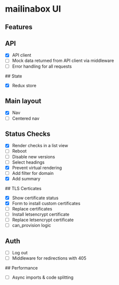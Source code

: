 # mailinabox UI

## Features

## API

- [x] API client
- [ ] Mock data returned from API client via middleware
- [ ] Error handling for all requests

## State

- [x] Redux store

## Main layout

- [x] Nav
- [ ] Centered nav

## Status Checks

- [x] Render checks in a list view
- [ ] Reboot
- [ ] Disable new versions
- [ ] Select headings
- [x] Prevent virtual rendering
- [ ] Add filter for domain
- [x] Add summary

## TLS Certicates

- [x] Show certificate status
- [x] Form to install custom certificates
- [ ] Replace certificates
- [ ] Install letsencrypt certificate
- [ ] Replace letsencrypt certificate
- [ ] can_provision logic

## Auth

 - [ ] Log out
 - [ ] Middleware for redirections with 405

## Performance

- [ ] Async imports & code splitting
